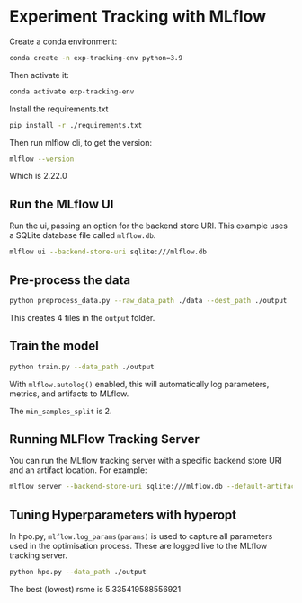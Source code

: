 # Experiment Tracking with MLflow

Create a conda environment:

```bash
conda create -n exp-tracking-env python=3.9
```

Then activate it:

```bash
conda activate exp-tracking-env
```

Install the requirements.txt

```bash
pip install -r ./requirements.txt
```

Then run mlflow cli, to get the version:

```bash
mlflow --version
```

Which is 2.22.0

## Run the MLflow UI

Run the ui, passing an option for the backend store URI. This example uses a SQLite database file called `mlflow.db`.

```bash
mlflow ui --backend-store-uri sqlite:///mlflow.db
```

## Pre-process the data

```bash
python preprocess_data.py --raw_data_path ./data --dest_path ./output
```

This creates 4 files in the `output` folder.


## Train the model

```bash
python train.py --data_path ./output
```

With `mlflow.autolog()` enabled, this will automatically log parameters, metrics, and artifacts to MLflow.

The `min_samples_split` is 2.

## Running MLFlow Tracking Server

You can run the MLflow tracking server with a specific backend store URI and an artifact location. For example:

```bash
mlflow server --backend-store-uri sqlite:///mlflow.db --default-artifact-root ./artifacts
```

## Tuning Hyperparameters with hyperopt

In hpo.py, `mlflow.log_params(params)` is used to capture all parameters used in the optimisation process. These are logged live to the MLflow tracking server.

```bash
python hpo.py --data_path ./output
```

The best (lowest) rsme is 5.335419588556921

